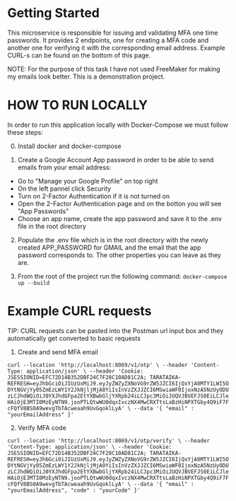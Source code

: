 # Getting Started

This microservice is responsible for issuing and validating MFA one time passwords. It provides 2 endpoints, 
one for creating a MFA code and another one for verifying it with the corresponding email address.
Example CURL-s can be found on the bottom of this page.

NOTE: For the purpose of this task I have not used FreeMaker for making my emails look better.
This is a demonstration project.

# HOW TO RUN LOCALLY

In order to run this application locally with Docker-Compose we must follow these steps:

0. Install docker and docker-compose

1. Create a Google Account App password in order to be able to send emails from your email address:

* Go to "Manage your Google Profile" on top right
*  On the left pannel click Security
*  Turn on 2-Factor Authentication if it is not turned on
*  Open the 2-Factor Authentication page and on the botton you will see "App Passwords"
* Choose an app name, create the app password and save it to the .env file in the root directory


2. Populate the .env file which is in the root directory with the newly created APP_PASSWORD for GMAIL and the email 
that the app password corresponds to. The other properties you can leave as they are.


3. From the root of the project run the following command:
`docker-compose up --build`

# Example CURL requests

TIP: CURL requests can be pasted into the Postman url input box and they automatically get converted to basic requests

1. Create and send MFA email


`curl --location 'http://localhost:8069/v1/otp' \
   --header 'Content-Type: application/json' \
   --header 'Cookie: JSESSIONID=EFC72D14B352DBF24C7F28C10AD81C2A; TARATAIKA-REFRESH=eyJhbGciOiJIUzUxMiJ9.eyJyZWZyZXNoVG9rZW5JZCI6IjQxYjA0MTY1LWI5ODYtNGVjYy05ZmEzLWY1Y2JkNjljMjA0YiIsInVzZXJJZCI6MSwiaWF0IjoxNzA5NzUyODUzLCJhdWQiOiJ0YXJhdGFpa2EtYXBwbGljYXRpb24iLCJpc3MiOiJUQVJBVEFJS0EiLCJleHAiOjE3MTI0MzEyNTN9.jooPTLQtwWU0dqxIvczNX4MwCRXTtsLaBzHiNPXTGby4Q9iF7FcFQfV8BS0A9wevgTbTAcweaah9UvGqoklLyA' \
   --data '{
   "email" : "yourEmailAddress"
   }'`

2. Verify MFA code


`curl --location 'http://localhost:8069/v1/otp/verify' \
   --header 'Content-Type: application/json' \
   --header 'Cookie: JSESSIONID=EFC72D14B352DBF24C7F28C10AD81C2A; TARATAIKA-REFRESH=eyJhbGciOiJIUzUxMiJ9.eyJyZWZyZXNoVG9rZW5JZCI6IjQxYjA0MTY1LWI5ODYtNGVjYy05ZmEzLWY1Y2JkNjljMjA0YiIsInVzZXJJZCI6MSwiaWF0IjoxNzA5NzUyODUzLCJhdWQiOiJ0YXJhdGFpa2EtYXBwbGljYXRpb24iLCJpc3MiOiJUQVJBVEFJS0EiLCJleHAiOjE3MTI0MzEyNTN9.jooPTLQtwWU0dqxIvczNX4MwCRXTtsLaBzHiNPXTGby4Q9iF7FcFQfV8BS0A9wevgTbTAcweaah9UvGqoklLyA' \
   --data '{
   "email" : "yourEmailAddress",
   "code" : "yourCode"
   }'`
